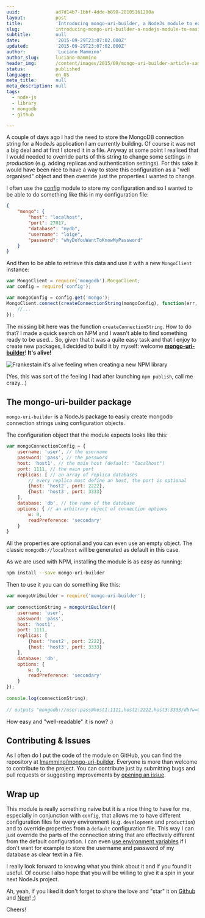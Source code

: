 ```yaml
---
uuid:             ad7d14b7-1bbf-4dde-b898-28105161280a
layout:           post
title:            'Introducing mongo-uri-builder, a NodeJs module to easily create mongodb connection strings using objects'
slug:             introducing-mongo-uri-builder-a-nodejs-module-to-easily-create-mongodb-connection-strings-using-objects
subtitle:         null
date:             '2015-09-29T23:07:02.000Z'
updated:          '2015-09-29T23:07:02.000Z'
author:           'Luciano Mammino'
author_slug:      luciano-mammino
header_img:       /content/images/2015/09/mongo-uri-builder-article-sample-image.jpg
status:           published
language:         en_US
meta_title:       null
meta_description: null
tags:
  - node-js
  - library
  - mongodb
  - github

---
```


A couple of days ago I had the need to store the MongoDB connection string for a NodeJs application I am currently building.
Of course it was not a big deal and at first I stored it in a file.
Anyway at some point I realised that I would needed to override parts of this string to change some settings in *production* (e.g. adding replicas and authentication settings). 
For this sake it would have been nice to have a way to store this configuration as a "well organised" object and then override just the properties I wanted to change. 

I often use the [config](https://www.npmjs.com/package/config) module to store my configuration and so I wanted to be able to do something like this in my configuration file:

```json
{
    "mongo": {
        "host": "localhost",
        "port": 27017,
        "database": "mydb",
        "username": "loige",
        "password": "whyDoYouWantToKnowMyPassword"
    }
}
```

And then to be able to retrieve this data and use it with a new `MongoClient` instance:

```javascript
var MongoClient = require('mongodb').MongoClient;
var config = require('config');

var mongoConfig = config.get('mongo');
MongoClient.connect(createConnectionString(mongoConfig), function(err, db) {
    //...
});
```

The missing bit here was the function `createConnectionString`. How to do that?
I made a quick search on NPM and I wasn't able to find something ready to be used... So, given that it was a quite easy task and that I enjoy to create new packages, I decided to build it by myself: welcome **[mongo-uri-builder](https://www.npmjs.com/package/mongo-uri-builder)**! **It's alive!**

![Frankestain it's alive feeling when creating a new NPM library](/content/images/2015/09/mongodb-connection-string-builder-its-alive-frankestain.gif)

(Yes, this was sort of the feeling I had after launching `npm publish`, call me crazy...)


## The mongo-uri-builder package

`mongo-uri-builder` is a NodeJs package to easily create mongodb connection strings using configuration objects.

The configuration object that the module expects looks like this:

```javascript
var mongoConnectionConfig = {
    username: 'user', // the username 
    password: 'pass', // the password 
    host: 'host1', // the main host (default: "localhost")
    port: 1111, // the main port
    replicas: [ // an array of replica databases
        // every replica must define an host, the port is optional 
        {host: 'host2', port: 2222},
        {host: 'host3', port: 3333}
    ],
    database: 'db', // the name of the database
    options: { // an arbitrary object of connection options
        w: 0,
        readPreference: 'secondary'
    }
}
```

All the properties are optional and you can even use an empty object. The classic `mongodb://localhost` will be generated as default in this case.

As we are used with NPM, installing the module is as easy as running:

```bash
npm install --save mongo-uri-builder
```

Then to use it you can do something like this:

```javascript
var mongoUriBuilder = require('mongo-uri-builder');
 
var connectionString = mongoUriBuilder({
    username: 'user',
    password: 'pass',
    host: 'host1',
    port: 1111,
    replicas: [
        {host: 'host2', port: 2222},
        {host: 'host3', port: 3333}
    ],
    database: 'db',
    options: {
        w: 0,
        readPreference: 'secondary'
    }
});
 
console.log(connectionString); 
 
// outputs "mongodb://user:pass@host1:1111,host2:2222,host3:3333/db?w=0&readPreference=secondary" 
```

How easy and "well-readable" it is now? :)


## Contributing & Issues

As I often do I put the code of the module on GitHub, you can find the repository at [lmammino/mongo-uri-builder](https://github.com/lmammino/mongo-uri-builder). 
Everyone is more than welcome to contribute to the project. You can contribute just by submitting bugs and pull requests or suggesting improvements by [opening an issue](https://github.com/lmammino/mongo-uri-builder/issues).


## Wrap up

This module is really something naive but it is a nice thing to have for me, especially in conjunction with `config`, that allows me to have different configuration files for every environment (e.g. `development` and `production`) and to override properties from a `default` configuration file. 
This way I can just override the parts of the connection string that are effectively different from the default configuration. I can even [use environment variables](https://github.com/lorenwest/node-config/wiki/Environment-Variables) if I don't want for example to store the username and password of my database as clear text in a file.

I really look forward to knowing what you think about it and if you found it useful. Of course I also hope that you will be willing to give it a spin in your next NodeJs project.

Ah, yeah, if you liked it don't forget to share the love and "star" it on [Github](https://github.com/lmammino/mongo-uri-builder) and [Npm](https://www.npmjs.com/package/mongo-uri-builder)! ;)

Cheers!
